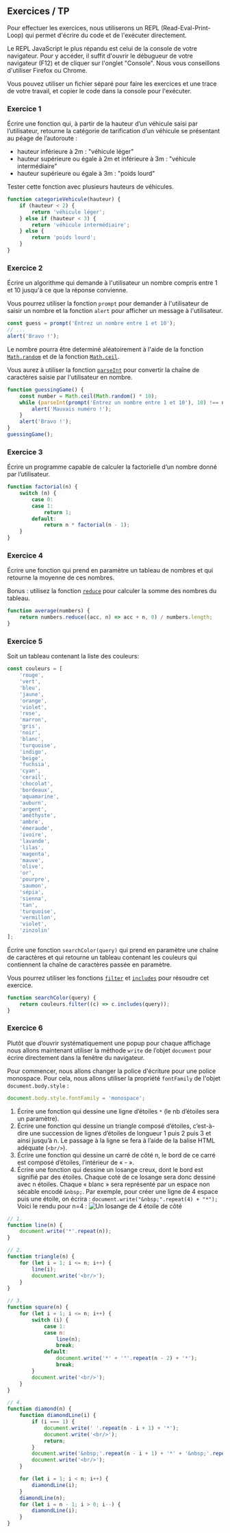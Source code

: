 <script>
	import Solution from '$lib/Solution.svelte';
	import Reveal from '$lib/Reveal.svelte';
	import Slides from './slides.svelte';
	import losange from './losange.png';

</script>

<Reveal>
    <Slides/>
</Reveal>

## Exercices / TP

Pour effectuer les exercices, nous utiliserons un REPL (Read-Eval-Print-Loop) qui permet d'écrire du code et de l'exécuter directement.

Le REPL JavaScript le plus répandu est celui de la console de votre navigateur. Pour y accéder, il suffit d'ouvrir le débugueur de votre navigateur (F12) et de cliquer sur l'onglet "Console". Nous vous conseillons d'utiliser Firefox ou Chrome.

Vous pouvez utiliser un fichier séparé pour faire les exercices et une trace de votre travail, et copier le code dans la console pour l'exécuter.

### Exercice 1

Écrire une fonction qui, à partir de la hauteur d’un véhicule saisi par l’utilisateur, retourne la catégorie de tarification d’un véhicule se présentant au péage de l’autoroute :

- hauteur inférieure à 2m : "véhicule léger"
- hauteur supérieure ou égale à 2m et inférieure à 3m : "véhicule intermédiaire"
- hauteur supérieure ou égale à 3m : "poids lourd"

Tester cette fonction avec plusieurs hauteurs de véhicules.

<Solution>

```js
function categorieVehicule(hauteur) {
	if (hauteur < 2) {
		return 'véhicule léger';
	} else if (hauteur < 3) {
		return 'véhicule intermédiaire';
	} else {
		return 'poids lourd';
	}
}
```

</Solution>

### Exercice 2

Écrire un algorithme qui demande à l'utilisateur un nombre compris entre 1 et 10 jusqu'à ce que la réponse convienne.

Vous pourrez utiliser la fonction `prompt` pour demander à l'utilisateur de saisir un nombre et la fonction `alert` pour afficher un message à l'utilisateur.

```js
const guess = prompt('Entrez un nombre entre 1 et 10');
// ...
alert('Bravo !');
```

Le nombre pourra être determiné aléatoirement à l'aide de la fonction [`Math.random`](https://developer.mozilla.org/fr/docs/Web/JavaScript/Reference/Global_Objects/Math/random) et de la fonction [`Math.ceil`](https://developer.mozilla.org/fr/docs/Web/JavaScript/Reference/Global_Objects/Math/ceil).

Vous aurez à utiliser la fonction [`parseInt`](https://developer.mozilla.org/fr/docs/Web/JavaScript/Reference/Global_Objects/parseInt) pour convertir la chaîne de caractères saisie par l'utilisateur en nombre.

<Solution>

```js
function guessingGame() {
	const number = Math.ceil(Math.random() * 10);
	while (parseInt(prompt('Entrez un nombre entre 1 et 10'), 10) !== number) {
		alert('Mauvais numéro !');
	}
	alert('Bravo !');
}
guessingGame();
```

</Solution>

### Exercice 3

Écrire un programme capable de calculer la factorielle d’un nombre donné par l’utilisateur.

<Solution>

```js
function factorial(n) {
	switch (n) {
		case 0:
		case 1:
			return 1;
		default:
			return n * factorial(n - 1);
	}
}
```

</Solution>

### Exercice 4

Écrire une fonction qui prend en paramètre un tableau de nombres et qui retourne la moyenne de ces nombres.

Bonus : utilisez la fonction [`reduce`](https://developer.mozilla.org/fr/docs/Web/JavaScript/Reference/Global_Objects/Array/Reduce) pour calculer la somme des nombres du tableau.

<Solution>

```js
function average(numbers) {
	return numbers.reduce((acc, n) => acc + n, 0) / numbers.length;
}
```

</Solution>

### Exercice 5

Soit un tableau contenant la liste des couleurs:

```js
const couleurs = [
	'rouge',
	'vert',
	'bleu',
	'jaune',
	'orange',
	'violet',
	'rose',
	'marron',
	'gris',
	'noir',
	'blanc',
	'turquoise',
	'indigo',
	'beige',
	'fuchsia',
	'cyan',
	'corail',
	'chocolat',
	'bordeaux',
	'aquamarine',
	'auburn',
	'argent',
	'améthyste',
	'ambre',
	'émeraude',
	'ivoire',
	'lavande',
	'lilas',
	'magenta',
	'mauve',
	'olive',
	'or',
	'pourpre',
	'saumon',
	'sépia',
	'sienna',
	'tan',
	'turquoise',
	'vermillon',
	'violet',
	'zinzolin'
];
```

Écrire une fonction `searchColor(query)` qui prend en paramètre une chaîne de caractères et qui retourne un tableau contenant les couleurs qui contiennent la chaîne de caractères passée en paramètre.

Vous pourrez utiliser les fonctions [`filter`](https://developer.mozilla.org/fr/docs/Web/JavaScript/Reference/Global_Objects/Array/filter) et [`includes`](https://developer.mozilla.org/fr/docs/Web/JavaScript/Reference/Global_Objects/Array/includes) pour résoudre cet exercice.

<Solution>

```js
function searchColor(query) {
	return couleurs.filter((c) => c.includes(query));
}
```

</Solution>

### Exercice 6

Plutôt que d’ouvrir systématiquement une popup pour chaque affichage nous allons maintenant utiliser la méthode `write` de l’objet `document` pour écrire directement dans la fenêtre du navigateur.

Pour commencer, nous allons changer la police d'écriture pour une police monospace. Pour cela, nous allons utiliser la propriété `fontFamily` de l'objet `document.body.style` :

```js
document.body.style.fontFamily = 'monospace';
```

1. Écrire une fonction qui dessine une ligne d’étoiles `*` (le nb d’étoiles sera un paramètre).
2. Écrire une fonction qui dessine un triangle composé d’étoiles, c’est-à-dire une succession de lignes d’étoiles de longueur 1 puis 2 puis 3 et ainsi jusqu’à n. Le passage à la ligne se fera à l’aide de la balise HTML adéquate (`<br/>`).
3. Écrire une fonction qui dessine un carré de côté n, le bord de ce carré est composé d’étoiles,
   l’intérieur de « - ».
4. Écrire une fonction qui dessine un losange creux, dont le bord est signifié par des étoiles. Chaque coté de ce losange sera donc dessiné avec n étoiles. Chaque « blanc » sera représenté par un espace non sécable encodé `&nbsp;`. Par exemple, pour créer une ligne de 4 espace puis une étoile, on écrira : `document.write("&nbsp;".repeat(4) + "*");` Voici le rendu pour n=4 : ![Un losange de 4 étoile de côté]({losange})

<Solution>

```js
// 1.
function line(n) {
	document.write('*'.repeat(n));
}

// 2.
function triangle(n) {
	for (let i = 1; i <= n; i++) {
		line(i);
		document.write('<br/>');
	}
}

// 3.
function square(n) {
	for (let i = 1; i <= n; i++) {
		switch (i) {
			case 1:
			case n:
				line(n);
				break;
			default:
				document.write('*' + '°'.repeat(n - 2) + '*');
				break;
		}
		document.write('<br/>');
	}
}

// 4.
function diamond(n) {
	function diamondLine(i) {
		if (i === 1) {
			document.write(' '.repeat(n - i + 1) + '*');
			document.write('<br/>');
			return;
		}
		document.write('&nbsp;'.repeat(n - i + 1) + '*' + '&nbsp;'.repeat(2 * i - 3) + '*');
		document.write('<br/>');
	}

	for (let i = 1; i < n; i++) {
		diamondLine(i);
	}
	diamondLine(n);
	for (let i = n - 1; i > 0; i--) {
		diamondLine(i);
	}
}
```

</Solution>
